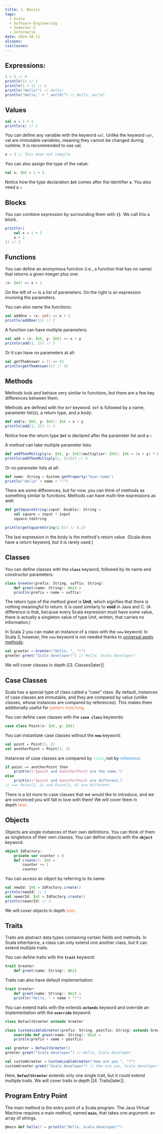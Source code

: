```yaml
---
title: 1. Basics
tags:
  - Scala
  - Software-Engineering
  - Semester-3
  - Informatik
date: 2024-10-11
aliases: 
cssclasses: 
---
```

## Expressions:
```scala
2 + 2 // 4
println(1) // 1
println(1 + 1) // 2
println("Hello!") // Hello!
println("Hello," + " world!") // Hello, world!
```

## Values
```scala
val x = 1 + 1
println(x) // 2
```

You can define any variable with the keyword `val`. Unlike the keyword `var`, val are immutable variables, meaning they cannot be changed during runtime. It is recommended to use val.

```scala
x = 3 // This does not compile
```

You can also assign the type of the value:
```scala 
val x: Int = 1 + 1
```
Notice how the type declaration **`Int`** comes after the identifier **`x`**. You also need a **`:`**


## Blocks
You can combine expression by surrounding them with **`{}`**. We call this a block.
```scala
println({
	val x = 1 + 1
	x + 1
}) // 3
```

## Functions
You can define an anonymous function (i.e., a function that has no name) that returns a given integer plus one:
```scala
(x: Int) => x + 1
```
On the left of `=>` is a list of parameters. On the right is an expression involving the parameters.

You can also name the functions:
```scala
val addOne = (x: int) => x + 1
println(addOne(1)) // 2
```

 
A function can have multiple parameters:
```scala
val add = (x: Int, y: Int) => x + y
pritnln(add(1, 2)) // 3
```

Or it can have no parameters at all:
```scala
val getTheAnswer = () => 42
println(getTheAnswer()) // 42
```

## Methods
Methods look and behave very similar to functions, but there are a few key differences between them.

Methods are defined with the `def` keyword. `def` is followed by a name, parameter list(s), a return type, and a body:
```scala
def add(x: Int, y: Int): Int = x + y
println(add(1, 2)) // 3
```

Notice how the return type **`Int`** is declared after the parameter list and a **`:`**

A method can take multiple parameter lists:
```scala
def addThenMultiply(x: Int, y: Int)(multiplier: Int): Int = (x + y) * multiplier
println(addThenMultiply(1, 2)(3)) // 9
```
Or no parameter lists at all:
```scala
def name: String = System.getProperty("User.name")
println("Hello" + name + "!")
```

There are some differences, but for now, you can think of methods as something similar to functions. Methods can have multi-line expressions as well:
```scala
def getSquareString(input: Double): String = 
	val square = input * input
	square.toString

println(getSquareString(2.5)) // 6.25
```

The last expression in the body is the method's return value. (Scala does have a *return* keyword, but it is rarely used.)

## Classes
You can define classes with the **`class`** keyword, followed by its name and constructor parameters:
```scala
class Greeter(prefix: String, suffix: String):
	def greet(name: String): Unit = 
	println(prefix + name + suffix)
```
The return type of the method *greet* is **Unit**, which signifies that there is nothing meaningful to return. It is used similarly to **void** in Java and C. (A difference is that, because every Scala expression must have some value, there is actually a singleton value of type Unit, written, that carries no information.)

In Scala 2 you can make an instance of a class with the `new` keyword. In Scala 3, however, the `new` keyword is not needed thanks to [universal apply methods](https://docs.scala-lang.org/scala3/reference/other-new-features/creator-applications.html):
```scala
val greeter = Greeter("Hello, ", "!")
greeter.greet("Scala developer!") // Hello, Scala developer!
```

We will cover classes in depth [[3. Classes|later]].
## Case Classes
Scala has a special type of class called a "case" class. By default, instances of case classes are immutable, and they are compared by value (unlike classes, whose instances are compared by references). This makes them additionally useful for <font color="#e97144">pattern matching</font>.

You can define case classes with the **`case class`** keywords:
```scala
case class Point(x: Int, y: Int)
```

You can instantiate case classes without the **`new`** keyword:
```scala
val point = Point(1, 2)
val anotherPoint = Point(3, 4)
```

Instances of case classes are compared by <font color="#71e9ac">value</font>, not by <font color="#3b93d8">reference</font>:
```scala
if point == anotherPoint then
	println(s"$point and $anotherPoint are the same.")
else
	println(s"$point and $anotherPoint are different.)
// ==> Point(1, 2) and Point(3, 4) are different.
```
There is a lot more to case classes that we would like to introduce, and we are convinced you will fall in love with them! We will cover them in depth <font color="#e97144">later</font>.

## Objects
Objects are single instances of their own definitions. You can think of them as singletons of their own classes.
You can define objects with the **`object`** keyword:
```scala
object IdFactory:
	private var counter = 0
	def create(): Int = 
		counter += 1
		counter
```

You can access an object by referring to its name:
```scala
val newId: Int = IdFactory.create()
pritnln(newId) // 1
val newerId: Int = IdFactory.create()
println(newerId) // 2
```

We will cover objects in depth <font color="#e97144">later</font>.

## Traits
Traits are abstract data types containing certain fields and methods. In Scala inheritance, a class can only extend one another class, but it can extend multiple traits.

You can define traits with the **`trait`** keyword:

```scala
trait Greeter:
	def greet(name: String): Unit
```

Traits can also have default implementation:

```scala
trait Greeter:
	def greet(name: String): Unit = 
	println("Hello, " + name + "!")
```

You can extend traits with the extends **`extends`** keyword and override an implementation with the **`override`** keyword:

```scala
class DefaultGreeter extends Greeter

class CustomizableGreeter(prefix: String, postfix: String) extends Greeter:
	override def greet(name: String): Unit =
	println(prefix + name + postfix)

val greeter = DefaultGreeter()
greeter.greet("Scala developer") // Hello, Scala developer

val customGreeter = CustomizableGreeter("How are you ", "?")
customGreeter.greet("Scala developer") // How are you, Scala developer?
``` 
Here, **`DefaultGreeter`** extends only one single trait, but it could extend multiple traits.
We will cover traits in depth [[4. Traits|later]].

## Program Entry Point
The main method is the entry point of a Scala program. The Java Virtual Machine requires a main method, named **`main`**, that takes one argument: an array of strings.

```scala
@main def hello() = println("Hello, Scala developer!")
```

